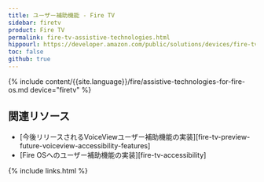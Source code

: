 ```yaml
---
title: ユーザー補助機能 - Fire TV
sidebar: firetv
product: Fire TV
permalink: fire-tv-assistive-technologies.html
hippourl: https://developer.amazon.com/public/solutions/devices/fire-tv/docs/fire-tv-assistive-technologies
toc: false
github: true
---
```


{% include content/{{site.language}}/fire/assistive-technologies-for-fire-os.md device="firetv" %}

## 関連リソース

*   [今後リリースされるVoiceViewユーザー補助機能の実装][fire-tv-preview-future-voiceview-accessibility-features]
*   [Fire OSへのユーザー補助機能の実装][fire-tv-accessibility]


{% include links.html %}

